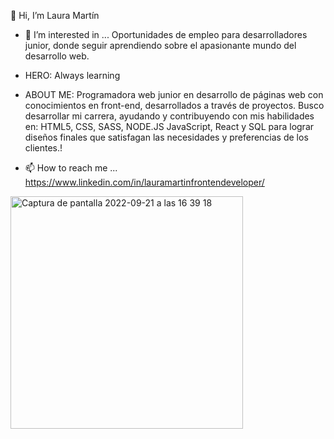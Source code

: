  👋 Hi, I’m Laura Martín
 
- 👀 I’m interested in ...
 Oportunidades de empleo para desarrolladores junior, donde seguir aprendiendo sobre el apasionante mundo del desarrollo web.
 
- HERO:
 Always learning
 
- ABOUT ME:
 Programadora web junior en desarrollo de páginas web con conocimientos en front-end, desarrollados a través de proyectos. 
 Busco desarrollar mi carrera, ayudando y contribuyendo con mis habilidades en:
 HTML5, CSS, SASS, NODE.JS JavaScript, React y SQL para lograr diseños finales que satisfagan las necesidades y preferencias de los clientes.!

- 📫 How to reach me ...
 https://www.linkedin.com/in/lauramartinfrontendeveloper/

<img width="372" alt="Captura de pantalla 2022-09-21 a las 16 39 18" src="https://user-images.githubusercontent.com/106525823/191534330-86830562-f373-4889-aeca-9629f382eecb.png">


